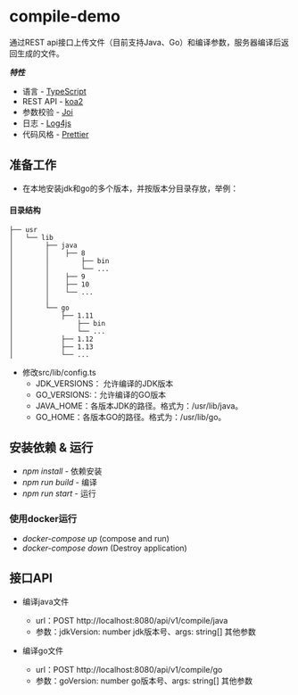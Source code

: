 # compile-demo


通过REST api接口上传文件（目前支持Java、Go）和编译参数，服务器编译后返回生成的文件。

***特性***

* 语言 - [TypeScript](https://www.typescriptlang.org/)
* REST API - [koa2](http://koajs.com/)
* 参数校验 - [Joi](https://github.com/hapijs/joi)
* 日志 - [Log4js](https://github.com/log4js-node/log4js-node)
* 代码风格 - [Prettier](https://prettier.io/)

## 准备工作

* 在本地安装jdk和go的多个版本，并按版本分目录存放，举例：
#### 目录结构

    ├── usr
    │   └── lib              
    │        ├── java
    │        │    ├── 8
    │        │        ├── bin
    │        │        └── ...
    │        │    ├── 9
    │        │    ├── 10
    │        │    └── ...
    │        │    
    │        └── go
    │            ├── 1.11
    │                ├── bin
    │                └── ...
    │            ├── 1.12
    │            ├── 1.13
    │            └── ...

* 修改src/lib/config.ts
  * JDK_VERSIONS： 允许编译的JDK版本
  * GO_VERSIONS:：允许编译的GO版本
  * JAVA_HOME：各版本JDK的路径。格式为：/usr/lib/java。
  * GO_HOME：各版本GO的路径。格式为：/usr/lib/go。

## 安装依赖 & 运行

* *npm install* - 依赖安装
* *npm run build* - 编译
* *npm run start* - 运行

### 使用docker运行

* *docker-compose up* (compose and run)
* *docker-compose down* (Destroy application)

## 接口API

* 编译java文件 
  * url：POST http://localhost:8080/api/v1/compile/java
  * 参数：jdkVersion: number jdk版本号、args: string[] 其他参数
  
* 编译go文件
  * url：POST http://localhost:8080/api/v1/compile/go
  * 参数：goVersion: number go版本号、args: string[] 其他参数

